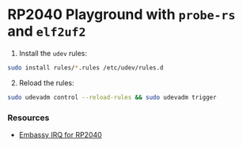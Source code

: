 # RP2040 Playground with `probe-rs` and `elf2uf2`
1. Install the `udev` rules:
```sh
sudo install rules/*.rules /etc/udev/rules.d
```
2. Reload the rules:
```sh
sudo udevadm control --reload-rules && sudo udevadm trigger
```

### Resources
- [Embassy IRQ for RP2040](https://www.reddit.com/r/rust/comments/1haqrtz/embassy_rs_interrupts_for_the_rp2040/)